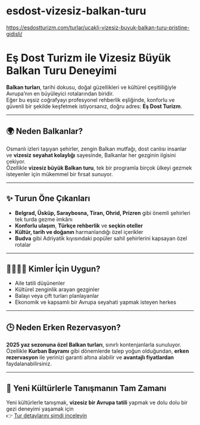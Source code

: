 # esdost-vizesiz-balkan-turu
https://esdostturizm.com/turlar/ucakli-vizesiz-buyuk-balkan-turu-pristine-gidisli/

# Eş Dost Turizm ile Vizesiz Büyük Balkan Turu Deneyimi

**Balkan turları**, tarihi dokusu, doğal güzellikleri ve kültürel çeşitliliğiyle Avrupa’nın en büyüleyici rotalarından biridir.  
Eğer bu eşsiz coğrafyayı profesyonel rehberlik eşliğinde, konforlu ve güvenli bir şekilde keşfetmek istiyorsanız, doğru adres: **Eş Dost Turizm**.

---

## 🌍 Neden Balkanlar?

Osmanlı izleri taşıyan şehirler, zengin Balkan mutfağı, dost canlısı insanlar ve **vizesiz seyahat kolaylığı** sayesinde, Balkanlar her gezginin ilgisini çekiyor.  
Özellikle **vizesiz büyük Balkan turu**, tek bir programla birçok ülkeyi gezmek isteyenler için mükemmel bir fırsat sunuyor.

---

## ✨ Turun Öne Çıkanları

- **Belgrad, Üsküp, Saraybosna, Tiran, Ohrid, Prizren** gibi önemli şehirleri tek turda gezme imkânı  
- **Konforlu ulaşım**, **Türkçe rehberlik** ve **seçkin oteller**  
- **Kültür, tarih ve doğanın** harmanlandığı özel içerikler  
- **Budva** gibi Adriyatik kıyısındaki popüler sahil şehirlerini kapsayan özel rotalar  

---

## 👨‍👩‍👧‍👦 Kimler İçin Uygun?

- Aile tatili düşünenler  
- Kültürel zenginlik arayan gezginler  
- Balayı veya çift turları planlayanlar  
- Ekonomik ve kapsamlı bir Avrupa seyahati yapmak isteyen herkes  

---

## 🕒 Neden Erken Rezervasyon?

**2025 yaz sezonuna özel Balkan turları**, sınırlı kontenjanlarla sunuluyor.  
Özellikle **Kurban Bayramı** gibi dönemlerde talep yoğun olduğundan, **erken rezervasyon** ile yerinizi garanti altına alabilir ve **avantajlı fiyatlardan** faydalanabilirsiniz.

---

## 🎒 Yeni Kültürlerle Tanışmanın Tam Zamanı

Yeni kültürlerle tanışmak, **vizesiz bir Avrupa tatili** yapmak ve dolu dolu bir gezi deneyimi yaşamak için  
👉 [Tur detaylarını şimdi inceleyin](https://esdostturizm.com/turlar/ucakli-vizesiz-buyuk-balkan-turu-pristine-gidisli/)
